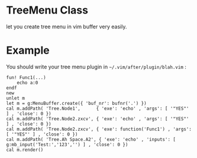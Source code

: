 
TreeMenu Class
==============
let you create tree menu in vim buffer very easily.

Example
==============

You should write your tree menu plugin in `~/.vim/after/plugin/blah.vim` :

    fun! Func1(...)
        echo a:0
    endf
    new
    unlet m
    let m = g:MenuBuffer.create({ 'buf_nr': bufnr('.') })
    cal m.addPath( 'Tree.Node1',      { 'exe': 'echo' , 'args': [ '"YES"' ] , 'close': 0 })
    cal m.addPath( 'Tree.Node2.zxcv', { 'exe': 'echo' , 'args': [ '"YES"' ] , 'close': 0 })
    cal m.addPath( 'Tree.Node2.zxcv', { 'exe': function('Func1') , 'args': [ '"YES"' ] , 'close': 0 })
    cal m.addPath( 'Tree.Ah Space.A2', { 'exe': 'echo' , 'inputs': [ g:mb_input('Test:','123','') ] , 'close': 0 })
    cal m.render()

